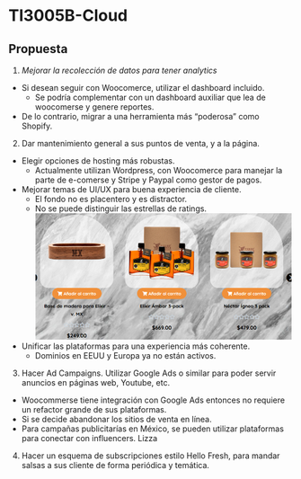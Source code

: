 # TI3005B-Cloud

## Propuesta 

1. _Mejorar la recolección de datos para tener analytics_
  * Si desean seguir con Woocomerce, utilizar el dashboard incluido.
    * Se podría complementar con un dashboard auxiliar que lea de woocomerse y genere reportes.
  * De lo contrario, migrar a una herramienta más “poderosa” como Shopify.

2. Dar mantenimiento general a sus puntos de venta, y a la página.
  * Elegir opciones de hosting más robustas.
    * Actualmente utilizan Wordpress, con Woocomerce para manejar la parte de e-comerse y Stripe y Paypal como gestor de pagos.
  * Mejorar temas de UI/UX para buena experiencia de cliente.
    * El fondo no es placentero y es distractor.
    * No se puede distinguir las estrellas de ratings.
      ![Screenshot de la página de Fuego Azteca donde no se notan las estrellas de los ratings](fuego_azteca_ss.png)
  * Unificar las plataformas para una experiencia más coherente.
    * Dominios en EEUU y Europa ya no están activos. 
3. Hacer Ad Campaigns. Utilizar Google Ads o similar para poder servir anuncios en páginas web, Youtube, etc.
  * Woocommerse tiene integración con Google Ads entonces no requiere un refactor grande de sus plataformas.
  * Si se decide abandonar los sitios de venta en línea.
  * Para campañas publicitarías en México, se pueden utilizar plataformas para conectar con influencers. Lizza 

4. Hacer un esquema de subscripciones estilo Hello Fresh, para mandar salsas a sus cliente de forma periódica y temática.

